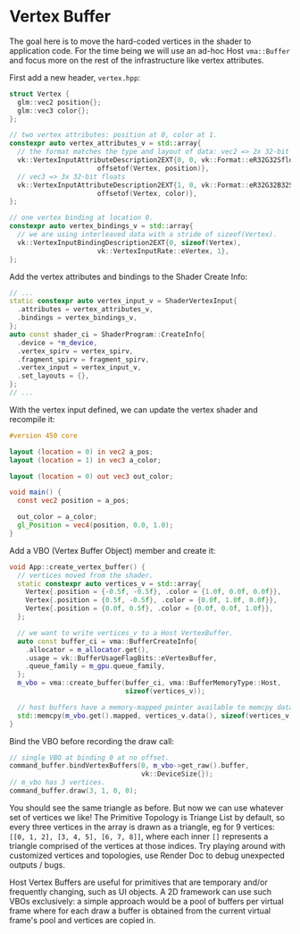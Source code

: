 # Vertex Buffer

The goal here is to move the hard-coded vertices in the shader to application code. For the time being we will use an ad-hoc Host `vma::Buffer` and focus more on the rest of the infrastructure like vertex attributes.

First add a new header, `vertex.hpp`:

```cpp
struct Vertex {
  glm::vec2 position{};
  glm::vec3 color{};
};

// two vertex attributes: position at 0, color at 1.
constexpr auto vertex_attributes_v = std::array{
  // the format matches the type and layout of data: vec2 => 2x 32-bit floats.
  vk::VertexInputAttributeDescription2EXT{0, 0, vk::Format::eR32G32Sfloat,
                      offsetof(Vertex, position)},
  // vec3 => 3x 32-bit floats
  vk::VertexInputAttributeDescription2EXT{1, 0, vk::Format::eR32G32B32Sfloat,
                      offsetof(Vertex, color)},
};

// one vertex binding at location 0.
constexpr auto vertex_bindings_v = std::array{
  // we are using interleaved data with a stride of sizeof(Vertex).
  vk::VertexInputBindingDescription2EXT{0, sizeof(Vertex),
                      vk::VertexInputRate::eVertex, 1},
};
```

Add the vertex attributes and bindings to the Shader Create Info:

```cpp
// ...
static constexpr auto vertex_input_v = ShaderVertexInput{
  .attributes = vertex_attributes_v,
  .bindings = vertex_bindings_v,
};
auto const shader_ci = ShaderProgram::CreateInfo{
  .device = *m_device,
  .vertex_spirv = vertex_spirv,
  .fragment_spirv = fragment_spirv,
  .vertex_input = vertex_input_v,
  .set_layouts = {},
};
// ...
```

With the vertex input defined, we can update the vertex shader and recompile it:

```glsl
#version 450 core

layout (location = 0) in vec2 a_pos;
layout (location = 1) in vec3 a_color;

layout (location = 0) out vec3 out_color;

void main() {
  const vec2 position = a_pos;

  out_color = a_color;
  gl_Position = vec4(position, 0.0, 1.0);
}
```

Add a VBO (Vertex Buffer Object) member and create it:

```cpp
void App::create_vertex_buffer() {
  // vertices moved from the shader.
  static constexpr auto vertices_v = std::array{
    Vertex{.position = {-0.5f, -0.5f}, .color = {1.0f, 0.0f, 0.0f}},
    Vertex{.position = {0.5f, -0.5f}, .color = {0.0f, 1.0f, 0.0f}},
    Vertex{.position = {0.0f, 0.5f}, .color = {0.0f, 0.0f, 1.0f}},
  };

  // we want to write vertices_v to a Host VertexBuffer.
  auto const buffer_ci = vma::BufferCreateInfo{
    .allocator = m_allocator.get(),
    .usage = vk::BufferUsageFlagBits::eVertexBuffer,
    .queue_family = m_gpu.queue_family,
  };
  m_vbo = vma::create_buffer(buffer_ci, vma::BufferMemoryType::Host,
                             sizeof(vertices_v));

  // host buffers have a memory-mapped pointer available to memcpy data to.
  std::memcpy(m_vbo.get().mapped, vertices_v.data(), sizeof(vertices_v));
}
```

Bind the VBO before recording the draw call:

```cpp
// single VBO at binding 0 at no offset.
command_buffer.bindVertexBuffers(0, m_vbo->get_raw().buffer,
                                 vk::DeviceSize{});
// m_vbo has 3 vertices.
command_buffer.draw(3, 1, 0, 0);
```

You should see the same triangle as before. But now we can use whatever set of vertices we like! The Primitive Topology is Triange List by default, so every three vertices in the array is drawn as a triangle, eg for 9 vertices: `[[0, 1, 2], [3, 4, 5], [6, 7, 8]]`, where each inner `[]` represents a triangle comprised of the vertices at those indices. Try playing around with customized vertices and topologies, use Render Doc to debug unexpected outputs / bugs.

Host Vertex Buffers are useful for primitives that are temporary and/or frequently changing, such as UI objects. A 2D framework can use such VBOs exclusively: a simple approach would be a pool of buffers per virtual frame where for each draw a buffer is obtained from the current virtual frame's pool and vertices are copied in.
